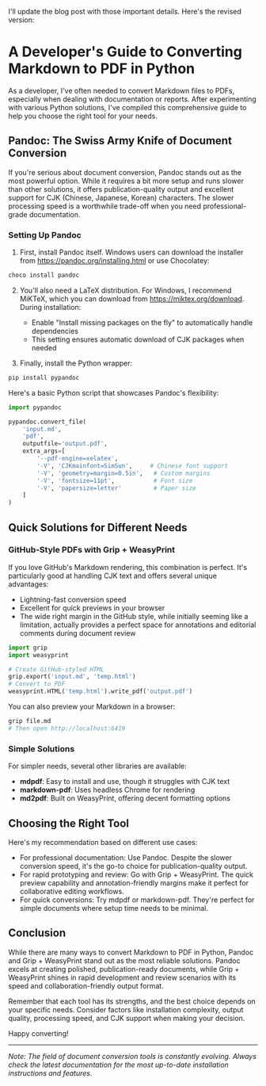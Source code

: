 I'll update the blog post with those important details. Here's the revised version:

# A Developer's Guide to Converting Markdown to PDF in Python

As a developer, I've often needed to convert Markdown files to PDFs, especially when dealing with documentation or reports. After experimenting with various Python solutions, I've compiled this comprehensive guide to help you choose the right tool for your needs.

## Pandoc: The Swiss Army Knife of Document Conversion

If you're serious about document conversion, Pandoc stands out as the most powerful option. While it requires a bit more setup and runs slower than other solutions, it offers publication-quality output and excellent support for CJK (Chinese, Japanese, Korean) characters. The slower processing speed is a worthwhile trade-off when you need professional-grade documentation.

### Setting Up Pandoc

1. First, install Pandoc itself. Windows users can download the installer from https://pandoc.org/installing.html or use Chocolatey:
```bash
choco install pandoc
```

2. You'll also need a LaTeX distribution. For Windows, I recommend MiKTeX, which you can download from https://miktex.org/download. During installation:
   - Enable "Install missing packages on the fly" to automatically handle dependencies
   - This setting ensures automatic download of CJK packages when needed

3. Finally, install the Python wrapper:
```bash
pip install pypandoc
```

Here's a basic Python script that showcases Pandoc's flexibility:

```python
import pypandoc

pypandoc.convert_file(
    'input.md', 
    'pdf', 
    outputfile='output.pdf',
    extra_args=[
        '--pdf-engine=xelatex',
        '-V', 'CJKmainfont=SimSun',     # Chinese font support
        '-V', 'geometry=margin=0.5in',   # Custom margins
        '-V', 'fontsize=11pt',           # Font size
        '-V', 'papersize=letter'         # Paper size
    ]
)
```

## Quick Solutions for Different Needs

### GitHub-Style PDFs with Grip + WeasyPrint

If you love GitHub's Markdown rendering, this combination is perfect. It's particularly good at handling CJK text and offers several unique advantages:

- Lightning-fast conversion speed
- Excellent for quick previews in your browser
- The wide right margin in the GitHub style, while initially seeming like a limitation, actually provides a perfect space for annotations and editorial comments during document review

```python
import grip
import weasyprint

# Create GitHub-styled HTML
grip.export('input.md', 'temp.html')
# Convert to PDF
weasyprint.HTML('temp.html').write_pdf('output.pdf')
```

You can also preview your Markdown in a browser:
```bash
grip file.md
# Then open http://localhost:6419
```

### Simple Solutions

For simpler needs, several other libraries are available:

- **mdpdf**: Easy to install and use, though it struggles with CJK text
- **markdown-pdf**: Uses headless Chrome for rendering
- **md2pdf**: Built on WeasyPrint, offering decent formatting options

## Choosing the Right Tool

Here's my recommendation based on different use cases:

- For professional documentation: Use Pandoc. Despite the slower conversion speed, it's the go-to choice for publication-quality output.
- For rapid prototyping and review: Go with Grip + WeasyPrint. The quick preview capability and annotation-friendly margins make it perfect for collaborative editing workflows.
- For quick conversions: Try mdpdf or markdown-pdf. They're perfect for simple documents where setup time needs to be minimal.

## Conclusion

While there are many ways to convert Markdown to PDF in Python, Pandoc and Grip + WeasyPrint stand out as the most reliable solutions. Pandoc excels at creating polished, publication-ready documents, while Grip + WeasyPrint shines in rapid development and review scenarios with its speed and collaboration-friendly output format.

Remember that each tool has its strengths, and the best choice depends on your specific needs. Consider factors like installation complexity, output quality, processing speed, and CJK support when making your decision.

Happy converting! 

---

*Note: The field of document conversion tools is constantly evolving. Always check the latest documentation for the most up-to-date installation instructions and features.*